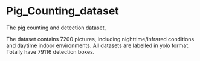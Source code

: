 # Pig_Counting_dataset
The pig counting and detection dataset,

The dataset contains 7200 pictures, including nighttime/infrared conditions and daytime indoor environments. All datasets are labelled in yolo format. Totally have 79116 detection boxes.

